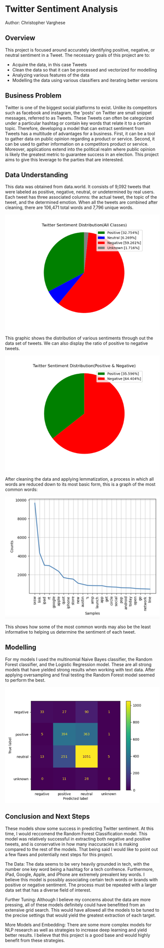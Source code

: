 # Twitter Sentiment Analysis
Author: Christopher Varghese

## Overview
This project is focused around accurately identifying positive, negative, or neutral sentiment in a Tweet. The necessary goals of this project are to:
- Acquire the data, in this case Tweets
- Clean the data so that it can be processed and vectorized for modelling
- Analyzing various features of the data
- Modelling the data using various classifiers and iterating better versions

## Business Problem
Twitter is one of the biggest social platforms to exist. Unlike its competitors such as facebook and instagram, the 'posts' on 
Twitter are small snippet messages, referred to as Tweets. These Tweets can often be categorized under a particular hashtag or contain key words 
that relate it to a certain topic. Therefore, developing a model that can extract sentiment from Tweets has a multitude of advantages for a business. 
First, it can be a tool to gather data on public opinion regarding a product or service. Second, it can be used to gather information on a competitors 
product or service. Moreover, applications extend into the political realm where public opinion is likely the greatest metric to guarantee success in 
an election. This project aims to give this leverage to the parties that are interested.

## Data Understanding
This data was obtained from data.world. It consists of 9,092 tweets that were labeled as positive, negative, neutral, or undetermined by real users. Each tweet 
has three associated columns: the actual tweet, the topic of the tweet, and the determined emotion. When all the tweets are combined after cleaning, there are 
106,471 total words and 7,796 unique words.

![sentiment dist for all emotions](resources/sentiment_dist_all.png)

This graphic shows the distribution of various sentiments through out the data set of tweets. We can also display the ratio of positive to negative tweets.

![sentiment dist only pos and neg](resources/sentiment_dist_pos_neg.png)

After cleaning the data and applying lemmatization, a process in which all words are reduced down to its most basic form, this is a graph of the most common words:

![common words chart](resources/common_words.png)

This shows how some of the most common words may also be the least informative to helping us determine the sentiment of each tweet.

## Modelling
For my models I used the multinomial Naive Bayes classifier, the Random Forest classifier, and the Logistic Regression model. These are all strong models that have yielded strong results when working with text data. After applying oversampling and final testing the Random Forest model seemed to perform the best.

![rf confusion matrix](resources/rf_confusion.png)

## Conclusion and Next Steps
These models show some success in predicting Twitter sentiment. At this time, I would reccomend the Random Forest Classification model. This model was relatively successful in extracting both negative and positive tweets, and is conservative in how many inaccuracies it is making compared to the rest of the models. That being said I would like to point out a few flaws and potentially next steps for this project.

The Data: The data seems to be very heavily grounded in tech, with the number one key word being a hashtag for a tech confrence. Furthermore, iPad, Google, Apple, and iPhone are extremely prevalent key words. I believe this model is possibly associating certain tech words or brands with positive or negative sentiment. The process must be repeated with a larger data set that has a diverse field of interest.

Further Tuning: Although I believe my concerns about the data are more pressing, all of these models definitely could have benefitted from an extensive grid search. This would have allowed all the models to be tuned to the precise settings that would yield the greatest extraction of each target.

More Models and Embedding: There are some more complex models for NLP research as well as strategies to increase deep learning and yield better results. I believe that this project is a good base and would highly benefit from these strategies.
